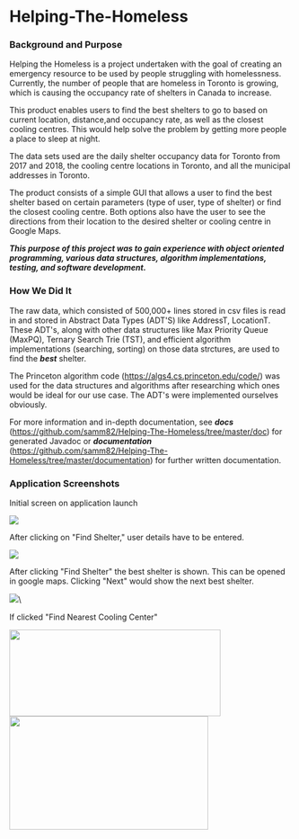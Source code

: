 # Helping-The-Homeless

### Background and Purpose

Helping the Homeless is a project undertaken with the goal of creating an emergency resource to be used by people struggling with homelessness. Currently, the number of people that are homeless in Toronto is growing, which is causing the occupancy rate of shelters in Canada to increase.

This product enables users to find the best shelters to go to based on current location, distance,and occupancy rate, as well as the closest cooling centres. This would help solve the problem by getting more people a place to sleep at night.

The data sets used are the daily shelter occupancy data for Toronto from 2017 and 2018, the cooling centre locations in Toronto, and all the municipal addresses in Toronto.

The product consists of a simple GUI that allows a user to find the best shelter based on certain parameters (type of user, type of shelter) or find the closest cooling centre. Both options also have the user to see the directions from their location to the desired shelter or cooling centre in Google Maps.

***This purpose of this project was to gain experience with object oriented programming, various data structures, algorithm implementations, testing, and software development.***

### How We Did It

The raw data, which consisted of 500,000+ lines stored in csv files is read in and stored in Abstract Data Types (ADT'S) like AddressT, LocationT. These ADT's, along with other data structures like Max Priority Queue (MaxPQ), Ternary Search Trie (TST), and efficient algorithm implementations (searching, sorting) on those data strctures, are used to find the ***best*** shelter.

The Princeton algorithm code (https://algs4.cs.princeton.edu/code/) was used for the data structures and algorithms after researching which ones would be ideal for our use case. The ADT's were implemented ourselves obviously.

For more information and in-depth documentation, see ***docs*** (https://github.com/samm82/Helping-The-Homeless/tree/master/doc) for generated Javadoc or ***documentation*** (https://github.com/samm82/Helping-The-Homeless/tree/master/documentation) for further written documentation.

### Application Screenshots

Initial screen on application launch

<img src="https://github.com/samm82/Helping-The-Homeless/blob/master/application-screenshot-images/open-screen.png">

After clicking on "Find Shelter," user details have to be entered.

<img src="https://github.com/samm82/Helping-The-Homeless/blob/master/application-screenshot-images/find-shelter.png">

After clicking "Find Shelter" the best shelter is shown. This can be opened in google maps. Clicking "Next" would show the next best shelter.

<img src="https://github.com/samm82/Helping-The-Homeless/blob/master/application-screenshot-images/shelter-found.png">\

If clicked "Find Nearest Cooling Center"

<img src="https://github.com/samm82/Helping-The-Homeless/blob/master/application-screenshot-images/find-cooling-center.png" width="376" height="154"> <img src="https://github.com/samm82/Helping-The-Homeless/blob/master/application-screenshot-images/cooling-center-found.png" width="354" height="202">

